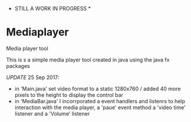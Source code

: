 * STILL A WORK IN PROGRESS * 

# Mediaplayer
Media player tool

This is s a simple media player tool created in java using the java fx packages

*UPDATE*
25 Sep 2017:
  - in 'Main.java' set video format to a static 1280x760 / added 40 more pixels to the height to display the control bar
  - in 'MediaBar.java' I incorrporated a event handlers and listenrs to help interaction with the media player, a 'paue' event method
  a 'video time' listener and a 'Volume' listener
